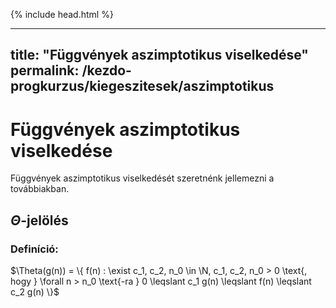 {% include head.html %}

---
title: "Függvények aszimptotikus viselkedése"
permalink: /kezdo-progkurzus/kiegeszitesek/aszimptotikus
---

# Függvények aszimptotikus viselkedése

Függvények aszimptotikus viselkedését szeretnénk jellemezni a továbbiakban.

## $\Theta$-jelölés

### Definíció:
$\Theta(g(n)) = \{ f(n) : \exist c_1, c_2, n_0 \in \N, c_1, c_2, n_0 > 0  \text{, hogy }  \forall n > n_0 \text{-ra } 0 \leqslant c_1 g(n) \leqslant f(n) \leqslant c_2 g(n)  \}$